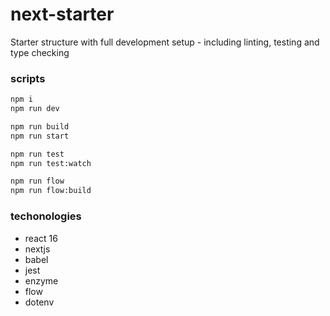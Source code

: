 
# next-starter

Starter structure with full development setup - including linting, testing and type checking

### scripts

```bash
npm i
npm run dev

npm run build
npm run start

npm run test
npm run test:watch

npm run flow
npm run flow:build
```

### techonologies

- react 16
- nextjs
- babel
- jest
- enzyme
- flow
- dotenv

